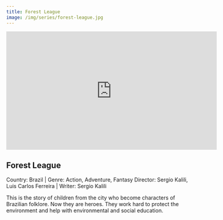 ```yaml
---
title: Forest League
image: /img/series/forest-league.jpg
---
```

<iframe width="560" height="315" src="https://www.youtube-nocookie.com/embed/Bnvz407WFPw" frameborder="0" allow="accelerometer; autoplay; encrypted-media; gyroscope; picture-in-picture" allowfullscreen></iframe>

## Forest League
Country: Brazil | Genre: Action, Adventure, Fantasy
Director: Sergio Kalili, Luis Carlos Ferreira | Writer: Sergio Kalili

This is the story of children from the city who become characters of Brazilian folklore. Now they are heroes. They work hard to protect the environment and help with environmental and social education.